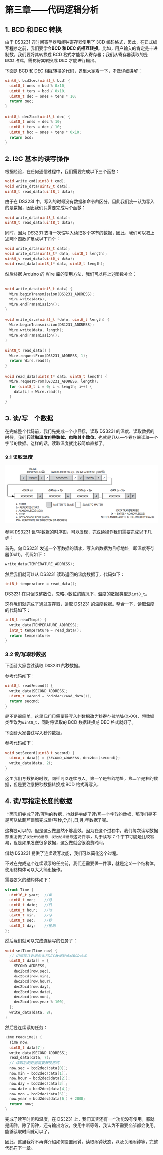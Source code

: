 # 第三章——代码逻辑分析

## 1. BCD 和 DEC 转换

由于 DS3231 的时间寄存器和闹钟寄存器使用了 BCD 编码格式，因此，在正式编写程序之前，我们要学会**BCD 和 DEC 的相互转换**。比如，用户输入的肯定是十进制数，我们要将其转换成 BCD 格式才能写入寄存器；我们从寄存器读取的是 BCD 格式，需要将其转换成 DEC 才能进行输出。

下面是 BCD 和 DEC 相互转换的代码，这里大家看一下，不做详细讲解：

```cpp
uint8_t bcd2dec(uint8_t bcd) {
  uint8_t ones = bcd % 0x10;
  uint8_t tens = bcd / 0x10;
  uint8_t dec = ones + tens * 10;
  return dec;
}

uint8_t dec2bcd(uint8_t dec) {
  uint8_t ones = dec % 10;
  uint8_t tens = dec / 10;
  uint8_t bcd = ones + tens * 0x10;
  return bcd;
}
```

## 2. I2C 基本的读写操作

根据经验，在任何通信过程中，我们需要完成以下三个函数：

```cpp
void write_cmd(uint8_t cmd);
void write_data(uint8_t data);
uint8_t read_data(uint8_t data);
```

由于在 DS3231 中，写入的时候没有数据和命令的区分，因此我们统一认为写入的是数据，因此我们只需要完成两个函数：

```cpp
void write_data(uint8_t data);
uint8_t read_data(uint8_t data);
```

同时，因为 DS3231 支持一次性写入读取多个字节的数据，因此，我们可以把上述两个函数扩展成以下四个：

```cpp
void write_data(uint8_t data);
void write_data(uint8_t* data, uint8_t length);
uint8_t read_data(uint8_t data);
void read_data(uint8_t* data, uint8_t length);
```

然后根据 Arduino 的 Wire 库的使用方法，我们可以将上述函数补全：

```cpp

void write_data(uint8_t data) {
  Wire.beginTransmission(DS3231_ADDRESS);
  Wire.write(data);
  Wire.endTransmission();
}

void write_data(uint8_t *data, uint8_t length) {
  Wire.beginTransmission(DS3231_ADDRESS);
  Wire.write(data, length);
  Wire.endTransmission();
}

uint8_t read_data() {
  Wire.requestFrom(DS3231_ADDRESS, 1);
  return Wire.read();
}

void read_data(uint8_t* data, uint8_t length) {
  Wire.requestFrom(DS3231_ADDRESS, length);
  for (uint8_t i = 0; i < length; i++) {
    data[i] = Wire.read();
  }
}
```

## 3. 读/写一个数据

在完成整个代码前，我们先完成一个小目标，读取 DS3231 的温度。读取数据的时候，我们**只读取温度的整数位，忽略其小数位**，也就是只从一个寄存器读取一个字节的数据。这样的话，读取温度就比较简单直接了。

### 3.1 读取温度

![DS3231的I2C通信](Images/2-10.png)

参照 DS3231 读/写数据的时序图，可以发现，完成读操作我们需要完成以下几步：

首先，向 DS3231 发送一个写数据的请求，写入的数据为目标地址，即温度寄存器(0x11)，代码如下：

```cpp
write_data(TEMPERATURE_ADDRESS);
```

然后我们就可以从 DS3231 读取返回的温度数据了，代码如下：

```cpp
int8_t temperature = read_data();
```

DS3231 在只读取整数位，忽略小数位的情况下，温度的数据类型是`int8_t`。

这样我们就完成了通过寄存器，读取 DS3231 的温度数据。整合一下，读取温度的代码如下：

```cpp
int8_t readTemp() {
  write_data(TEMPERATURE_ADDRESS);
  int8_t temperature = read_data();
  return temperature;
}
```

### 3.2 读/写取秒数据

下面请大家尝试读取 DS3231 的**秒**数据。

参考代码如下：

```cpp
uint8_t readSecond() {
  write_data(SECOND_ADDRESS);
  uint8_t second = bcd2dec(read_data());
  return second;
}
```

是不是很简单，这里我们只需要将写入的数据改为秒寄存器地址(0x00)，将数据类型改为`uint8_t`，同时将读取的 BCD 数据转换成 DEC 格式就好了。

下面请大家尝试写入秒的数据。

参考代码如下：

```cpp
void setSecond(uint8_t second) {
  uint8_t data[] = {SECOND_ADDRESS, dec2bcd(second)};
  write_data(data, 2);
}
```

这里我们写数据的时候，同样可以连续写入。第一个是秒的地址，第二个是秒的数据，但是要注意把秒数据转换成 BCD 格式再写入。

## 4. 读/写指定长度的数据

上面我们完成了读/写秒的数据，也就是完成了读/写一个字节的数据，那我们是不是可以依葫芦画瓢完成读/写秒,分,时,日,月,年数据了呢。

这样是可以的，但是这么做显然不够高效。因为在这个过程中，我们每次读写数据都重复做了`发送开始信号，发送结束信号`这两件事，对于读写 7 个字节可能是比较容易，但是如果发送很多数据，这么做就会很浪费时间。

借助 DS3231 提供了连续读写功能，我们可以简化这个过程。

不过在完成这个连续读写的任务前，我们还需要做一件事，就是定义一个结构体。使用结构体可以大大简化操作。

需要定义的结构体如下：

```cpp
struct Time {
  uint16_t year;  //年
  uint8_t mon;    //月
  uint8_t date;   //日
  uint8_t hour;   //时
  uint8_t min;    //分
  uint8_t sec;    //秒
  uint8_t day;    //星期
};
```

然后我们就可以完成连续写的任务了：

```cpp
void setTime(Time now) {
  // 记得写入数据前先将DEC数据转换成BCD格式
  uint8_t data[] = {
    SECOND_ADDRESS,
    dec2bcd(now.sec),
    dec2bcd(now.min),
    dec2bcd(now.hour),
    dec2bcd(now.day),
    dec2bcd(now.date),
    dec2bcd(now.mon),
    dec2bcd(now.year % 100),
  };
  write_data(data, 8);
}
```

然后是连续读的任务：

```cpp
Time readTime() {
  Time now;
  uint8_t data[7];
  write_data(SECOND_ADDRESS);
  read_data(data, 7);
  // 读取后的数据需要转换格式
  now.sec = bcd2dec(data[0]);
  now.min = bcd2dec(data[1]);
  now.hour = bcd2dec(data[2]);
  now.day = bcd2dec(data[3]);
  now.date = bcd2dec(data[4]);
  now.mon = bcd2dec(data[5]);
  now.year = bcd2dec(data[6]) + 2000;
  return now;
}
```

完成了读写时间和温度，在 DS3231 上，我们其实还有一个功能没有使用，那就是闹钟。除了闹钟，还有输出方波，使用中断等等，我认为不需要全部都会使用。能够读取时间就可以了。

因此，这里我将不再详介绍如何设置闹钟，读取闹钟状态，以及关闭闹钟等，完整代码在下一章。
